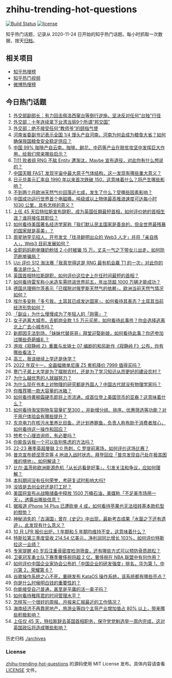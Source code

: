 # zhihu-trending-hot-questions

[![Build Status](https://github.com/justjavac/zhihu-trending-hot-questions/workflows/ci/badge.svg?branch=master)](https://github.com/justjavac/zhihu-trending-hot-questions/actions)
[![license](https://img.shields.io/github/license/justjavac/zhihu-trending-hot-questions)](https://github.com/justjavac/zhihu-trending-hot-questions/blob/master/LICENSE)

知乎热门话题，记录从 2020-11-24 日开始的知乎热门话题。每小时抓取一次数据，按天[归档](./archives)。

## 相关项目

- [知乎热搜榜](https://github.com/justjavac/zhihu-trending-top-search)
- [知乎热门视频](https://github.com/justjavac/zhihu-trending-hot-video)
- [微博热搜榜](https://github.com/justjavac/weibo-trending-hot-search)

## 今日热门话题

<!-- BEGIN -->
<!-- 最后更新时间 Fri Oct 21 2022 03:22:55 GMT+0800 (China Standard Time) -->

1. [外交部副部长：有力回击佩洛西窜台等倒行逆施，坚决反对任何“台独”行径](https://www.zhihu.com/question/575449269)
1. [外交部：十年连续拿下台湾当局9个所谓“邦交国”](https://www.zhihu.com/question/575489050)
1. [外交部：绝不接受任何“教师爷”的颐指气使](https://www.zhihu.com/question/575571862)
1. [河南省委副书记表示全国 1/4 馒头产自河南，河南为何会成为粮食大省？如何确保我国粮食安全稳定供应？](https://www.zhihu.com/question/560944002)
1. [中国 99% 咖啡产自云南，咖啡、鲜花、中药等产业在脱贫攻坚中发挥巨大作用，给我们带来哪些启示？](https://www.zhihu.com/question/561106819)
1. [TI11 败者组 RNG 不敌 Entity 遭淘汰，Maybe 宣布退役，对此你有什么想说的？](https://www.zhihu.com/question/561204550)
1. [中国天眼 FAST 发现宇宙中最大原子气体结构，这一发现有哪些重大意义？](https://www.zhihu.com/question/560969998)
1. [日元兑美元汇率自 1990 年以来首次跌破 150，这意味着什么？将产生哪些影响？](https://www.zhihu.com/question/560935920)
1. [不到两个月欧洲天然气价回落近七成，发生了什么？受哪些因素影响？](https://www.zhihu.com/question/561032666)
1. [中国成功运行世界首个电磁橇，吨级或以上物体最高推进速度可达每小时 1030 公里，具有怎样的意义？](https://www.zhihu.com/question/561151876)
1. [上任 45 天后特拉斯宣布辞职，成为英国任期最短首相，如何评价她的首相生涯？谁将接任其职位？](https://www.zhihu.com/question/561204747)
1. [如何看待美国著名经济学家称「我们默认民主国家是善良的，但全世界最残暴的国家就是英美」？](https://www.zhihu.com/question/561016622)
1. [周星驰罕见招人，开号发文「找寻鲜明出众的 Web3 人才」并将「亲自拣人」，Web3 目前发展如何？](https://www.zhihu.com/question/560969383)
1. [全职妈妈刷单赚奶粉钱 2 小时被骗 15 万，丈夫一气之下带女儿出走，如何防范刷单骗局？](https://www.zhihu.com/question/558331172)
1. [Uzi 评价 S12 淘汰赛「我真觉得这是 RNG 最有机会赢 T1 的一次」对此你的看法是什么？](https://www.zhihu.com/question/560815059)
1. [英国首相特拉斯辞职，如何评价这位史上在任时间最短的首相？](https://www.zhihu.com/question/561205773)
1. [如何看待雷军称小米造车需挤进世界前五，年出货超 1000 万辆才能成功？](https://www.zhihu.com/question/561170339)
1. [德国总理朔尔茨表示「已摆脱对俄罗斯天然气的依赖」，欧洲当前天然气情况如何？](https://www.zhihu.com/question/561168340)
1. [埃尔多安称「多亏我，土耳其已成发达国家」，如何看待其表态？土耳其当前经济形势如何？](https://www.zhihu.com/question/561169934)
1. [「副业」为什么慢慢成为了年轻人的「刚需」？](https://www.zhihu.com/question/558737504)
1. [女子逃离大城市，去鹤岗全款 1.5 万元买房，如何看待此事件？你会选择逃离北上广去小城市吗？](https://www.zhihu.com/question/561056655)
1. [新郎因无法到场，「妹妹代替哥哥」拜堂迎娶新娘，如何看待此事？你还参加过哪些奇葩婚礼？](https://www.zhihu.com/question/560368057)
1. [游戏《寂静岭 2》重置与龙骑士 07 编剧的和风新作《寂静岭 F》公布，你有哪些看法？](https://www.zhihu.com/question/561011553)
1. [高三，我该继续上学还是休学？](https://www.zhihu.com/question/561052209)
1. [2022 年双十一，全画幅微单尼康 Z5 套机降价 7999 值得买吗？](https://www.zhihu.com/question/556485534)
1. [寒门子弟上大学是为了摆脱农村，还是为了学习知识从而更好的建设农村？](https://www.zhihu.com/question/560185936)
1. [为什么越优秀的人就越努力？](https://www.zhihu.com/question/556720026)
1. [为什么现在书本上对物理的研究都是外国人？中国古代就没有物理学家吗？](https://www.zhihu.com/question/553736198)
1. [你推荐哪一款大容量的冰箱？](https://www.zhihu.com/question/391481009)
1. [如何看待黄柳霜硬币即将上市流通，成首位登上美国货币的亚裔？这意味着什么？](https://www.zhihu.com/question/560938944)
1. [如何看待淘宝购物车容量扩至300 ，并新增分组、排序、优惠筛选等功能？对于用户体验会有哪些提升？](https://www.zhihu.com/question/561166572)
1. [东京电力在核污水里养比目鱼，还计划养鲍鱼，负责人称有助于消费者放心，如何看待这一操作和回应？](https://www.zhihu.com/question/560974863)
1. [想考个心理咨询师，有必要吗？](https://www.zhihu.com/question/554351987)
1. [你能告诉我一个可以告别焦虑的方法吗？](https://www.zhihu.com/question/389945849)
1. [22-23 赛季英超曼联 2:0 热刺，C 罗提前离场，如何评价这场比赛？](https://www.zhihu.com/question/561010609)
1. [普京宣布顿涅茨克等 4 地进入战时状态，拜登回应「普京发现自己处在极其困难的境地」，如何解读？](https://www.zhihu.com/question/561039991)
1. [比尔·盖茨称欧洲能源危机「从长远看是好事」，引发关注和争议，应如何理解？](https://www.zhihu.com/question/561109482)
1. [本科期间没有任何荣誉，考研复试时影响大吗?](https://www.zhihu.com/question/329340443)
1. [没钱是去创业好还是打工好？](https://www.zhihu.com/question/559230719)
1. [美国将宣布从战略储备中释放 1500 万桶石油，美媒称「不足美市场用一天」，透露出哪些信息？](https://www.zhihu.com/question/561014349)
1. [据报道 iPhone 14 Plus 已遭砍单 4 成，如何看待苹果也无法扭转基本款机型的颓势？](https://www.zhihu.com/question/561019264)
1. [神秘消失的「古滇国」曾在《史记》中出现，最新考古成果「水面之下还有遗迹」，此发现有什么意义？](https://www.zhihu.com/question/560746199)
1. [10 月 LPR 报价出炉，1 年期和 5 年期均维持不变，这意味着什么？](https://www.zhihu.com/question/561039507)
1. [特斯拉第三季度营收 214.54 亿美元，净利润同比增长 103%，如何评价特斯拉这一业绩？](https://www.zhihu.com/question/561013785)
1. [专家提醒 40 岁后注重骨密度检测筛查，还有哪些方式可以预防骨质疏松？](https://www.zhihu.com/question/561166296)
1. [卫冕冠军勇士队下赛季奢侈税将超 2 亿，奢侈税在 NBA 联盟中有何作用？](https://www.zhihu.com/question/561105059)
1. [如何评价中国企业家协会公布的「中国企业的研发强度」排名，华为第 1，中兴第 2，荣耀第 6？](https://www.zhihu.com/question/560893997)
1. [谷歌操作系统之心不死，重磅发布 KataOS 操作系统，该系统都有哪些亮点？](https://www.zhihu.com/question/560937437)
1. [你是什么时候明白钱的重要性的？](https://www.zhihu.com/question/561188139)
1. [你能接受自己普通，甚至是平庸的活一辈子吗？](https://www.zhihu.com/question/442092262)
1. [如何看待稚晖君的时间管理水平？](https://www.zhihu.com/question/491456524)
1. [怎样写一个很好的周报、月报来汇报最近的工作情况？](https://www.zhihu.com/question/22265528)
1. [海南经济不再靠房地产，旅游业等四个主导产业增加值占 80% 以上，带来哪些积极影响？](https://www.zhihu.com/question/561107476)
1. [上任仅 45 天，特拉斯辞去英国首相职务，保守党党魁选举一周内完成，这对英国政坛将造成哪些影响？](https://www.zhihu.com/question/561205657)

<!-- END -->

历史归档 [./archives](./archives)

### License

[zhihu-trending-hot-questions](https://github.com/justjavac/zhihu-trending-hot-questions)
的源码使用 MIT License 发布。具体内容请查看 [LICENSE](./LICENSE) 文件。
